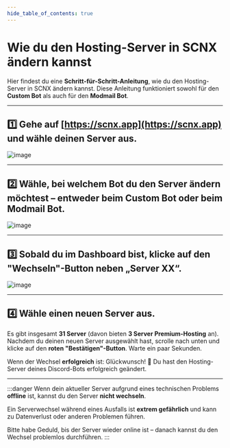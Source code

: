 ```yaml
---
hide_table_of_contents: true
---
```

# Wie du den Hosting-Server in SCNX ändern kannst

Hier findest du eine **Schritt-für-Schritt-Anleitung**, wie du den Hosting-Server in SCNX ändern kannst. Diese Anleitung funktioniert sowohl für den **Custom Bot** als auch für den **Modmail Bot**.

---

## 1️⃣ Gehe auf [https://scnx.app](https://scnx.app) und wähle deinen Server aus.
![image](@site/static/img/serverde.png)

---

## 2️⃣ Wähle, bei welchem Bot du den Server ändern möchtest – entweder beim **Custom Bot** oder beim **Modmail Bot**.
![image](@site/static/img/choosede.png)

---

## 3️⃣ Sobald du im Dashboard bist, klicke auf den **"Wechseln"-Button** neben „Server XX“.
![image](@site/static/img/wechselnde.png)

---

## 4️⃣ Wähle einen neuen Server aus.  
Es gibt insgesamt **31 Server** (davon bieten **3 Server Premium-Hosting** an).  
Nachdem du deinen neuen Server ausgewählt hast, scrolle nach unten und klicke auf den **roten "Bestätigen"-Button**. Warte ein paar Sekunden.

Wenn der Wechsel **erfolgreich** ist: Glückwunsch! 🎉 Du hast den Hosting-Server deines Discord-Bots erfolgreich geändert.

---

:::danger
Wenn dein aktueller Server aufgrund eines technischen Problems **offline** ist, kannst du den Server **nicht wechseln**.  

Ein Serverwechsel während eines Ausfalls ist **extrem gefährlich** und kann zu Datenverlust oder anderen Problemen führen.  

Bitte habe Geduld, bis der Server wieder online ist – danach kannst du den Wechsel problemlos durchführen.
:::
